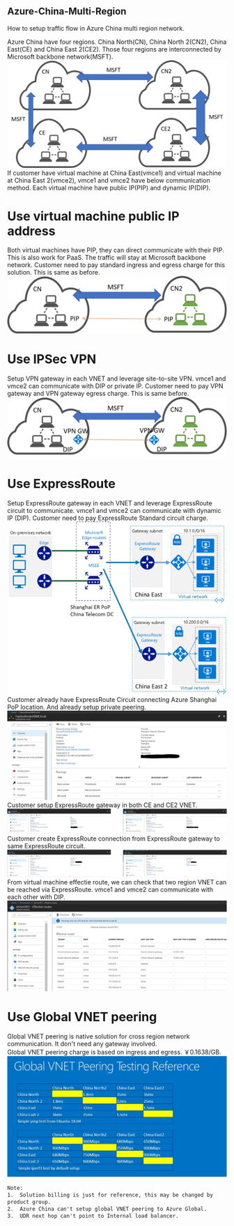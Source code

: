 ## Azure-China-Multi-Region
How to setup traffic flow in Azure China multi region network. 

Azure China have four regions. China North(CN), China North 2(CN2), China East(CE) and China East 2(CE2). Those four regions are interconnected by Microsoft backbone network(MSFT).<br>
![](https://github.com/yinghli/Azure-China-Multi-Region/blob/master/Topo.jpg)
If customer have virtual machine at China East(vmce1) and virtual machine at China East 2(vmce2), vmce1 and vmce2 have below communication method. Each virtual machine have public IP(PIP) and dynamic IP(DIP).<br>

# Use virtual machine public IP address
Both virtual machines have PIP, they can direct communicate with their PIP. This is also work for PaaS. The traffic will stay at Microsoft backbone network. Customer need to pay standard ingress and egress charge for this solution. This is same as before.<br>
![](https://github.com/yinghli/Azure-China-Multi-Region/blob/master/PIP.jpg)

# Use IPSec VPN
Setup VPN gateway in each VNET and leverage site-to-site VPN. vmce1 and vmce2 can communicate with DIP or private IP. Customer need to pay VPN gateway and VPN gateway egress charge. This is same before. <br>
![](https://github.com/yinghli/Azure-China-Multi-Region/blob/master/DIP.jpg)
	
# Use ExpressRoute
Setup ExpressRoute gateway in each VNET and leverage ExpressRoute circuit to communicate. vmce1 and vmce2 can communicate with dynamic IP (DIP). Customer need to pay ExpressRoute Standard circuit charge.<br>
![](https://github.com/yinghli/Azure-China-Multi-Region/blob/master/ER.jpg)
Customer already have ExpressRoute Circuit connecting Azure Shanghai PoP location. And already setup private peering.
![](https://github.com/yinghli/Azure-China-Multi-Region/blob/master/ER1.jpg)
Customer setup ExpressRoute gateway in both CE and CE2 VNET.
![](https://github.com/yinghli/Azure-China-Multi-Region/blob/master/ER2.jpg)
Customer create ExpressRoute connection from ExpressRoute gateway to same ExpressRoute circuit.
![](https://github.com/yinghli/Azure-China-Multi-Region/blob/master/ER3.jpg)
From virtual machine effectie route, we can check that two region VNET can be reached via ExpressRoute. vmce1 and vmce2 can communicate with each other with DIP. 
![](https://github.com/yinghli/Azure-China-Multi-Region/blob/master/ER4.jpg)

# Use Global VNET peering
Global VNET peering is native solution for cross region network communication. It don't need any gateway involved.<br>
Global VNET peering charge is based on ingress and egress. ￥0.1638/GB. 
![](https://github.com/yinghli/Azure-China-Multi-Region/blob/master/Global.jpg)

```
Note: 
1.  Solution billing is just for reference, this may be changed by product group.
2.  Azure China can't setup global VNET peering to Azure Global.
3.  UDR next hop can't point to Internal load balancer.
```


